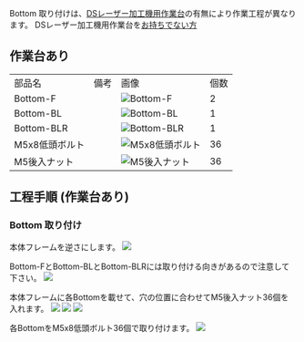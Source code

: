 Bottom 取り付けは、[DSレーザー加工機用作業台](https://shop.smartdiys.com/products/detail.php?product_id=836)の有無により作業工程が異なります。
DSレーザー加工機用作業台を[お持ちでない方](/hc/ja/articles/360007605672)

## 作業台あり

<table class="packing-list">
    <tbody>
        <tr>
            <td>部品名</td>
            <td>備考</td>
            <td class="packing-img">画像</td>
            <td>個数</td>
        </tr>
        <tr>
            <td>Bottom-F</td>
            <td></td>
            <td><img src="./images/015-1/packing/049.jpg" alt="Bottom-F"/></td>
            <td>2</td>
        </tr>
        <tr>
            <td>Bottom-BL</td>
            <td></td>
            <td><img src="./images/015-1/packing/113.jpg" alt="Bottom-BL"/></td>
            <td>1</td>
        </tr>
        <tr>
            <td>Bottom-BLR</td>
            <td></td>
            <td><img src="./images/015-1/packing/050.jpg" alt="Bottom-BLR"/></td>
            <td>1</td>
        </tr>
        <tr>
            <td>M5x8低頭ボルト</td>
            <td></td>
            <td><img src="./images/015-1/packing/145.jpg" alt="M5x8低頭ボルト"/></td>
            <td>36</td>
        </tr>
        <tr>
            <td>M5後入ナット</td>
            <td></td>
            <td><img src="./images/015-1/packing/139.jpg" alt="M5後入ナット"/></td>
            <td>36</td>
        </tr>
    </tbody>
</table>

## 工程手順 (作業台あり)

### Bottom 取り付け

本体フレームを逆さにします。
<img src="./images/015-1/000.jpg"/>

Bottom-FとBottom-BLとBottom-BLRには取り付ける向きがあるので注意して下さい。
<img src="./images/015-1/001.jpg"/>

本体フレームに各Bottomを載せて、穴の位置に合わせてM5後入ナット36個を入れます。
<img src="./images/015-1/002.jpg"/>
<img src="./images/015-1/003.jpg"/>
<img src="./images/015-1/004.jpg"/>

各BottomをM5x8低頭ボルト36個で取り付けます。
<img src="./images/015-1/005.jpg"/>